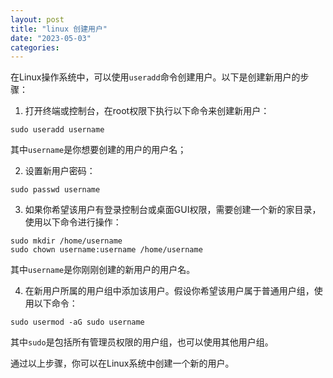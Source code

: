 ```yaml
---
layout: post
title: "linux 创建用户"
date: "2023-05-03"
categories: 
---
```

<div id="rtf5767">
<div>
<p>在Linux操作系统中，可以使用<code>useradd</code>命令创建用户。以下是创建新用户的步骤：</p>

<ol>
	<li>打开终端或控制台，在root权限下执行以下命令来创建新用户：</li>
</ol>

<pre>
<code>sudo useradd username</code></pre>

<p>其中<code>username</code>是你想要创建的用户的用户名；</p>

<ol start="2">
	<li>设置新用户密码：</li>
</ol>

<pre>
<code>sudo passwd username</code></pre>

<ol start="3">
	<li>如果你希望该用户有登录控制台或桌面GUI权限，需要创建一个新的家目录，使用以下命令进行操作：</li>
</ol>

<pre>
<code>sudo mkdir /home/username
sudo chown username:username /home/username</code></pre>

<p>其中<code>username</code>是你刚刚创建的新用户的用户名。</p>

<ol start="4">
	<li>在新用户所属的用户组中添加该用户。假设你希望该用户属于普通用户组，使用以下命令：</li>
</ol>

<pre>
<code>sudo usermod -aG sudo username</code></pre>

<p>其中<code>sudo</code>是包括所有管理员权限的用户组，也可以使用其他用户组。</p>

<p>通过以上步骤，你可以在Linux系统中创建一个新的用户。</p>
</div>
</div>

